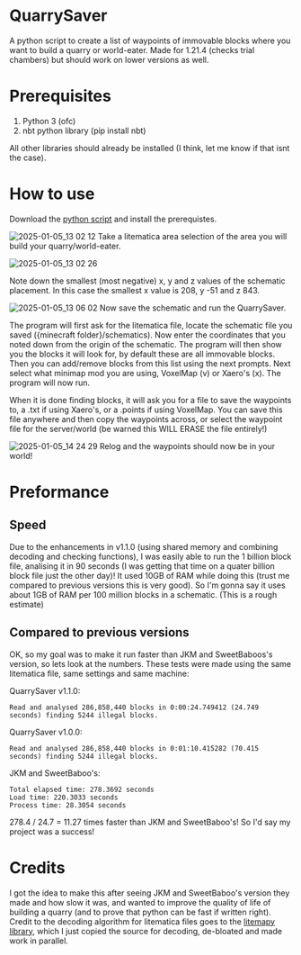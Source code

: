# QuarrySaver
A python script to create a list of waypoints of immovable blocks where you want to build a quarry or world-eater. Made for 1.21.4 (checks trial chambers) but should work on lower versions as well.

# Prerequisites
1. Python 3 (ofc)
2. nbt python library (pip install nbt)

All other libraries should already be installed (I think, let me know if that isnt the case).

# How to use
Download the [python script](QuarrySaver.py) and install the prerequistes.

![2025-01-05_13 02 12](https://github.com/user-attachments/assets/5cc1d6a8-b7a8-483b-8d40-e52d30437d31)
Take a litematica area selection of the area you will build your quarry/world-eater.

![2025-01-05_13 02 26](https://github.com/user-attachments/assets/781528e5-336b-4c75-aadf-1e2287429b0f) 

Note down the smallest (most negative) x, y and z values of the schematic placement.
In this case the smallest x value is 208, y -51 and z 843.

![2025-01-05_13 06 02](https://github.com/user-attachments/assets/e2e1d250-a4a5-4120-8217-53f026d1cba9)
Now save the schematic and run the QuarrySaver.

The program will first ask for the litematica file, locate the schematic file you saved ({minecraft folder}/schematics).
Now enter the coordinates that you noted down from the origin of the schematic.
The program will then show you the blocks it will look for, by default these are all immovable blocks.
Then you can add/remove blocks from this list using the next prompts.
Next select what minimap mod you are using, VoxelMap (v) or Xaero's (x).
The program will now run.

When it is done finding blocks, it will ask you for a file to save the waypoints to, a .txt if using Xaero's, or a .points if using VoxelMap.
You can save this file anywhere and then copy the waypoints across, or select the waypoint file for the server/world (be warned this WILL ERASE the file entirely!)

![2025-01-05_14 24 29](https://github.com/user-attachments/assets/316e9111-cfc8-409f-b127-c6744486ee93)
Relog and the waypoints should now be in your world!

# Preformance
## Speed
Due to the enhancements in v1.1.0 (using shared memory and combining decoding and checking functions), I was easily able to run the 1 billion block file, analising it in 90 seconds (I was getting that time on a quater billion block file just the other day)! It used 10GB of RAM while doing this (trust me compared to previous versions this is very good). So I'm gonna say it uses about 1GB of RAM per 100 million blocks in a schematic. (This is a rough estimate)

## Compared to previous versions
OK, so my goal was to make it run faster than JKM and SweetBaboos's version, so lets look at the numbers. These tests were made using the same litematica file, same settings and same machine:

QuarrySaver v1.1.0:
```
Read and analysed 286,858,440 blocks in 0:00:24.749412 (24.749 seconds) finding 5244 illegal blocks.
```
QuarrySaver v1.0.0:
```
Read and analysed 286,858,440 blocks in 0:01:10.415282 (70.415 seconds) finding 5244 illegal blocks.
```
JKM and SweetBaboo's:   
```
Total elapsed time: 278.3692 seconds
Load time: 220.3033 seconds
Process time: 28.3054 seconds
```
278.4 / 24.7 = 11.27 times faster than JKM and SweetBaboo's! So I'd say my project was a success!

# Credits
I got the idea to make this after seeing JKM and SweetBaboo's version they made and how slow it was, and wanted to improve the quality of life of building a quarry (and to prove that python can be fast if written right).  
Credit to the decoding algorithm for litematica files goes to the [litemapy library](https://pypi.org/project/litemapy/), which I just copied the source for decoding, de-bloated and made work in parallel.
